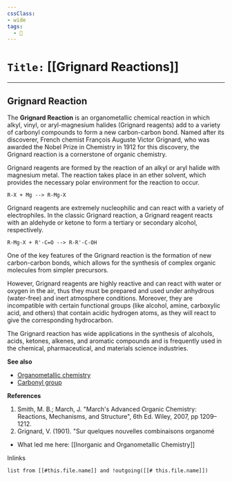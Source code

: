 ```yaml
---
cssClass:
- wide
tags:
  - 🧪
---
```


# `Title:` [[Grignard Reactions]]
--- 
## Grignard Reaction

The **Grignard Reaction** is an organometallic chemical reaction in which alkyl, vinyl, or aryl-magnesium halides (Grignard reagents) add to a variety of carbonyl compounds to form a new carbon-carbon bond. Named after its discoverer, French chemist François Auguste Victor Grignard, who was awarded the Nobel Prize in Chemistry in 1912 for this discovery, the Grignard reaction is a cornerstone of organic chemistry.

Grignard reagents are formed by the reaction of an alkyl or aryl halide with magnesium metal. The reaction takes place in an ether solvent, which provides the necessary polar environment for the reaction to occur.

`R-X + Mg --> R-Mg-X`

Grignard reagents are extremely nucleophilic and can react with a variety of electrophiles. In the classic Grignard reaction, a Grignard reagent reacts with an aldehyde or ketone to form a tertiary or secondary alcohol, respectively.

`R-Mg-X + R'-C=O --> R-R'-C-OH`

One of the key features of the Grignard reaction is the formation of new carbon-carbon bonds, which allows for the synthesis of complex organic molecules from simpler precursors.

However, Grignard reagents are highly reactive and can react with water or oxygen in the air, thus they must be prepared and used under anhydrous (water-free) and inert atmosphere conditions. Moreover, they are incompatible with certain functional groups (like alcohol, amine, carboxylic acid, and others) that contain acidic hydrogen atoms, as they will react to give the corresponding hydrocarbon.

The Grignard reaction has wide applications in the synthesis of alcohols, acids, ketones, alkenes, and aromatic compounds and is frequently used in the chemical, pharmaceutical, and materials science industries.

**See also**
- [Organometallic chemistry](https://en.wikipedia.org/wiki/Organometallic_chemistry)
- [Carbonyl group](https://en.wikipedia.org/wiki/Carbonyl_group)

**References**
1. Smith, M. B.; March, J. "March's Advanced Organic Chemistry: Reactions, Mechanisms, and Structure", 6th Ed. Wiley, 2007, pp 1209–1212.
2. Grignard, V. (1901). "Sur quelques nouvelles combinaisons organomé

- What led me here: [[Inorganic and Organometallic Chemistry]]

Inlinks
```dataview 
list from [[#this.file.name]] and !outgoing([[# this.file.name]]) 
```
